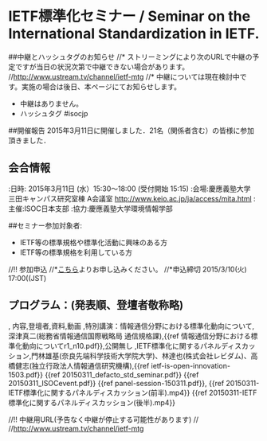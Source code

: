 # IETF標準化セミナー / Seminar on the International Standardization in IETF.

##中継とハッシュタグのお知らせ
//* ストリーミングにより次のURLで中継の予定ですが当日の状況次第で中継できない場合があります。
//http://www.ustream.tv/channel/ietf-mtg
//* 中継については現在検討中です。実施の場合は後日、本ページにてお知らせします。
*  中継はありません。
*  ハッシュタグ  #isocjp

##開催報告
2015年3月11日に開催しました．21名（関係者含む）の皆様に参加頂きました．

## 会合情報
:日時: 2015年3月11日 (水）15:30〜18:00 (受付開始 15:15)
:会場:慶應義塾大学 三田キャンパス研究室棟 A会議室 http://www.keio.ac.jp/ja/access/mita.html
:主催:ISOC日本支部
:協力:慶應義塾大学環境情報学部

##セミナー参加対象者:
* IETF等の標準規格や標準化活動に興味のある方
* IETF等の標準規格を利用している方

//!! 参加申込
//*[こちら](https://jpnic.smartseminar.jp/public/seminar/view/29)よりお申し込みください。
//*申込締切 2015/3/10(火) 17:00((JST)

## プログラム：(発表順、登壇者敬称略)
, 内容,登壇者,資料,動画
,特別講演：情報通信分野における標準化動向について,深津真二(総務省情報通信国際戦略局 通信規格課),{{ref 情報通信分野における標準化動向についてr1_n10.pdf}},公開無し
,IETF標準化に関するパネルディスカッション,門林雄基(奈良先端科学技術大学院大学)、林達也(株式会社レビダム)、高橋健志(独立行政法人情報通信研究機構),{{ref  ietf-is-open-innovation-1503.pdf}} {{ref 20150311_defacto_std_seminar.pdf}} {{ref 20150311_ISOCevent.pdf}} {{ref panel-session-150311.pdf}}, {{ref 20150311-IETF標準化に関するパネルディスカッション(前半).mp4}} {{ref 20150311-IETF標準化に関するパネルディスカッション(後半).mp4}}

//!! 中継用URL(予告なく中継が停止する可能性があります)
//
//http://www.ustream.tv/channel/ietf-mtg